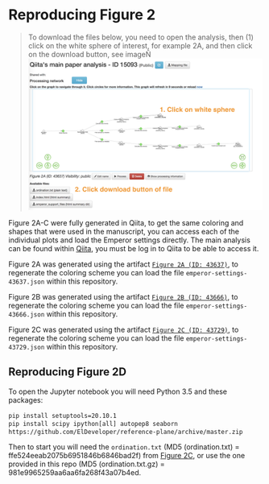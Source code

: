 # Reproducing Figure 2

> To download the files below, you need to open the analysis, then (1) click on the white sphere of interest, for
> example 2A, and then click on the download button, see imageÑ
> ![Qiita Analysis](images/analysis.png)

Figure 2A-C were fully generated in Qiita, to get the same coloring and shapes that were used in the manuscript, you can access each of the individual plots and load the Emperor settings directly. The main analysis can be found within [Qiita](https://qiita.ucsd.edu/analysis/description/15093/), you must be log in to Qiita to be able to access it.

Figure 2A was generated using the artifact [`Figure 2A (ID: 43637)`](https://qiita.ucsd.edu/artifact/html_summary/ordination_results/43637/index.html), to regenerate the coloring scheme you can load the file `emperor-settings-43637.json` within this repository.

Figure 2B was generated using the artifact [`Figure 2B (ID: 43666)`](https://qiita.ucsd.edu/artifact/html_summary/ordination_results/43666/index.html), to regenerate the coloring scheme you can load the file `emperor-settings-43666.json` within this repository.

Figure 2C was generated using the artifact [`Figure 2C (ID: 43729)`](https://qiita.ucsd.edu/artifact/html_summary/ordination_results/43729/index.html), to regenerate the coloring scheme you can load the file `emperor-settings-43729.json` within this repository.

## Reproducing Figure 2D

To open the Jupyter notebook you will need Python 3.5 and these packages:
```
pip install setuptools=20.10.1
pip install scipy ipython[all] autopep8 seaborn https://github.com/ElDeveloper/reference-plane/archive/master.zip
```

Then to start you will need the `ordination.txt` (MD5 (ordination.txt) = ffe524eeab2075b6951846b6846bad2f) from [Figure 2C](https://qiita.ucsd.edu/artifact/html_summary/ordination_results/43729/index.html), or use the one provided in this repo (MD5 (ordination.txt.gz) = 981e9965259aa6aa6fa268f43a07b4ed.
